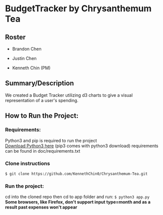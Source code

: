 # BudgetTracker by Chrysanthemum Tea
## Roster
* Brandon Chen

* Justin Chen

* Kenneth Chin (PM)

## Summary/Description
We created a Budget Tracker utilizing d3 charts to give a visual representation of a user's spending.

## How to Run the Project:  
### Requirements:
Python3 and pip is required to run the project  
[Download Python3 here](https://www.python.org/downloads/) (pip3 comes with python3 download)
requirements can be found in doc/requirements.txt

### Clone instructions
`$ git clone https://github.com/KennethChin0/Chrysanthemum-Tea.git`  
 
### Run the project:
cd into the cloned repo then cd to app folder and run:
`$ python3 app.py`
**Some browsers, like Firefox, don't support input type=month and as a result past expenses won't appear**
